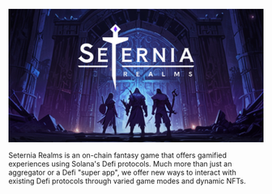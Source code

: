 ![Seternia Realms Logo](https://github.com/LucasNF99/seternia-realms/raw/main/public/institutional/readmeTitle.png)


Seternia Realms is an on-chain fantasy game that offers gamified experiences using Solana's Defi protocols. Much more than just an aggregator or a Defi "super app", we offer new ways to interact with existing Defi protocols through varied game modes and dynamic NFTs.
